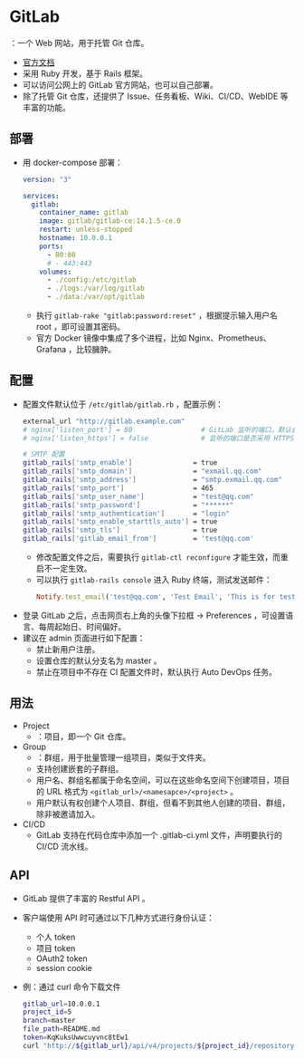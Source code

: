 # GitLab

：一个 Web 网站，用于托管 Git 仓库。
- [官方文档](https://docs.gitlab.com/ee/)
- 采用 Ruby 开发，基于 Rails 框架。
- 可以访问公网上的 GitLab 官方网站，也可以自己部署。
- 除了托管 Git 仓库，还提供了 Issue、任务看板、Wiki、CI/CD、WebIDE 等丰富的功能。

## 部署

- 用 docker-compose 部署：
  ```yml
  version: "3"

  services:
    gitlab:
      container_name: gitlab
      image: gitlab/gitlab-ce:14.1.5-ce.0
      restart: unless-stopped
      hostname: 10.0.0.1
      ports:
        - 80:80
        # - 443:443
      volumes:
        - ./config:/etc/gitlab
        - ./logs:/var/log/gitlab
        - ./data:/var/opt/gitlab
  ```
  - 执行 `gitlab-rake "gitlab:password:reset"` ，根据提示输入用户名 root ，即可设置其密码。
  - 官方 Docker 镜像中集成了多个进程，比如 Nginx、Prometheus、Grafana ，比较臃肿。

## 配置

- 配置文件默认位于 `/etc/gitlab/gitlab.rb` ，配置示例：
  ```sh
  external_url "http://gitlab.example.com"
  # nginx['listen_port'] = 80                 # GitLab 监听的端口。默认会根据 external_url 选择监听的端口、协议
  # nginx['listen_https'] = false             # 监听的端口是否采用 HTTPS 协议

  # SMTP 配置
  gitlab_rails['smtp_enable']               = true
  gitlab_rails['smtp_domain']               = "exmail.qq.com"
  gitlab_rails['smtp_address']              = "smtp.exmail.qq.com"
  gitlab_rails['smtp_port']                 = 465
  gitlab_rails['smtp_user_name']            = "test@qq.com"
  gitlab_rails['smtp_password']             = "******"
  gitlab_rails['smtp_authentication']       = "login"
  gitlab_rails['smtp_enable_starttls_auto'] = true
  gitlab_rails['smtp_tls']                  = true
  gitlab_rails['gitlab_email_from']         = 'test@qq.com'
  ```
  - 修改配置文件之后，需要执行 `gitlab-ctl reconfigure` 才能生效，而重启不一定生效。
  - 可以执行 `gitlab-rails console` 进入 Ruby 终端，测试发送邮件：
    ```ruby
    Notify.test_email('test@qq.com', 'Test Email', 'This is for test.').deliver_now
    ```
- 登录 GitLab 之后，点击网页右上角的头像下拉框 -> Preferences ，可设置语言、每周起始日、时间偏好。
- 建议在 admin 页面进行如下配置：
  - 禁止新用户注册。
  - 设置仓库的默认分支名为 master 。
  - 禁止在项目中不存在 CI 配置文件时，默认执行 Auto DevOps 任务。

## 用法

- Project
  - ：项目，即一个 Git 仓库。
- Group
  - ：群组，用于批量管理一组项目，类似于文件夹。
  - 支持创建嵌套的子群组。
  - 用户名、群组名都属于命名空间，可以在这些命名空间下创建项目，项目的 URL 格式为 `<gitlab_url>/<namesapce>/<project>` 。
  - 用户默认有权创建个人项目、群组，但看不到其他人创建的项目、群组，除非被邀请加入。
- CI/CD
  - GitLab 支持在代码仓库中添加一个 .gitlab-ci.yml 文件，声明要执行的 CI/CD 流水线。

## API

- GitLab 提供了丰富的 Restful API 。
- 客户端使用 API 时可通过以下几种方式进行身份认证：
  - 个人 token
  - 项目 token
  - OAuth2 token
  - session cookie

- 例：通过 curl 命令下载文件
  ```sh
  gitlab_url=10.0.0.1
  project_id=5
  branch=master
  file_path=README.md
  token=KqKuksUwwcuyvnc8tEw1
  curl "http://${gitlab_url}/api/v4/projects/${project_id}/repository/files/${file_path}/raw?ref=${branch}&private_token=${token}"
  ```
